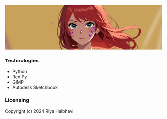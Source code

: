 <img src="readme.png">

### Technologies
- Python
- Ren'Py
- GIMP
- Autodesk Sketchbook

### Licensing
Copyright (c) 2024 Riya Halbhavi
